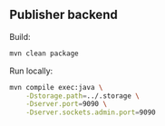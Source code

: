 ## Publisher backend

Build:
```bash
mvn clean package
```

Run locally:
```bash
mvn compile exec:java \
    -Dstorage.path=../.storage \
    -Dserver.port=9090 \
    -Dserver.sockets.admin.port=9090
```